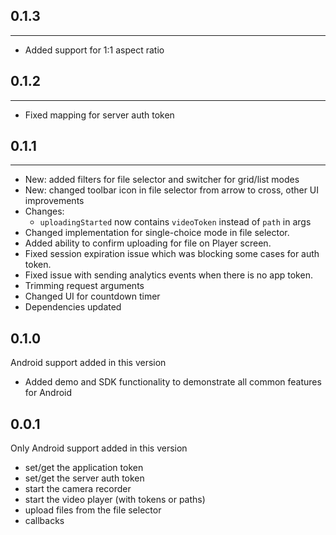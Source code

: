 ## 0.1.3
----------------------------
* Added support for 1:1 aspect ratio

## 0.1.2
----------------------------
* Fixed mapping for server auth token

## 0.1.1
----------------------------
* New: added filters for file selector and switcher for grid/list modes
* New: changed toolbar icon in file selector from arrow to cross, other UI improvements
* Changes: 
  - `uploadingStarted` now contains `videoToken` instead of `path` in args
* Changed implementation for single-choice mode in file selector.
* Added ability to confirm uploading for file on Player screen.  
* Fixed session expiration issue which was blocking some cases for auth token.
* Fixed issue with sending analytics events when there is no app token. 
* Trimming request arguments 
* Changed UI for countdown timer 
* Dependencies updated 

## 0.1.0
Android support added in this version
  * Added demo and SDK functionality to demonstrate all common features for Android
  
## 0.0.1
Only Android support added in this version
  * set/get the application token
  * set/get the server auth token
  * start the camera recorder
  * start the video player (with tokens or paths)
  * upload files from the file selector
  * callbacks
